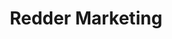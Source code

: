 ---
title: Redder Marketing
link: http://www.reddermarketing.co.uk/
logo: "redder_marketing.png"

# Events sponsored denoted by `<hackday>` and sponsorship amount/resource
events:
  08-leeds: "Employee time and sundries"
---